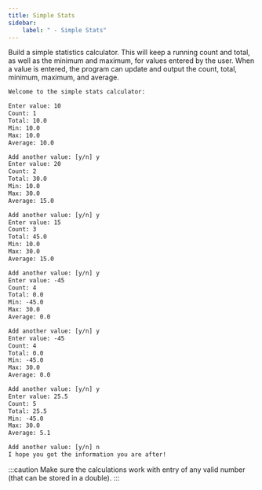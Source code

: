```yaml
---
title: Simple Stats
sidebar:
    label: " - Simple Stats"
---
```


Build a simple statistics calculator. This will keep a running count and total, as well as the minimum and maximum, for values entered by the user. When a value is entered, the program can update and output the count, total, minimum, maximum, and average.

```txt
Welcome to the simple stats calculator:

Enter value: 10
Count: 1
Total: 10.0
Min: 10.0
Max: 10.0
Average: 10.0

Add another value: [y/n] y
Enter value: 20
Count: 2
Total: 30.0
Min: 10.0
Max: 30.0
Average: 15.0

Add another value: [y/n] y
Enter value: 15
Count: 3
Total: 45.0
Min: 10.0
Max: 30.0
Average: 15.0

Add another value: [y/n] y
Enter value: -45
Count: 4
Total: 0.0
Min: -45.0
Max: 30.0
Average: 0.0

Add another value: [y/n] y
Enter value: -45
Count: 4
Total: 0.0
Min: -45.0
Max: 30.0
Average: 0.0

Add another value: [y/n] y
Enter value: 25.5
Count: 5
Total: 25.5
Min: -45.0
Max: 30.0
Average: 5.1

Add another value: [y/n] n
I hope you got the information you are after!
```

:::caution
Make sure the calculations work with entry of any valid number (that can be stored in a double).
:::

